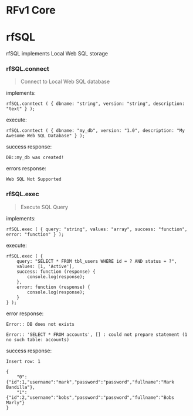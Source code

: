 # RFv1 Core

# rfSQL
rfSQL implements Local Web SQL storage

### rfSQL.connect
>Connect to Local Web SQL database

implements:
```
rfSQL.conntect ( { dbname: "string", version: "string", description: "text" } );
```
execute:
```
rfSQL.conntect ( { dbname: "my_db", version: "1.0", description: "My Awesome Web SQL Database" } );
```
success response:
```
DB::my_db was created!
```
errors response:
```
Web SQL Not Supported
```


### rfSQL.exec
>Execute SQL Query

implements:
```
rfSQL.exec ( { query: "string", values: "array", success: "function", error: "function" } );
```
execute:
```
rfSQL.exec ( { 
	query: "SELECT * FROM tbl_users WHERE id = ? AND status = ?", 
	values: [1, 'Active'], 
	success: function (response) {
		console.log(response);
	},
	error: function (response) {
		console.log(response);
	}
} );
```
error response:
```
Error:: DB does not exists
```
```
Error:: 'SELECT * FROM accounts', [] : could not prepare statement (1 no such table: accounts)
```
success response:
```
Insert row: 1
```
```
{
	"0":{"id":1,"username":"mark","password":"password","fullname":"Mark Bandilla"},
	"1":{"id":2,"username":"bobs","password":"password","fullname":"Bobs Marly"}
}
```

